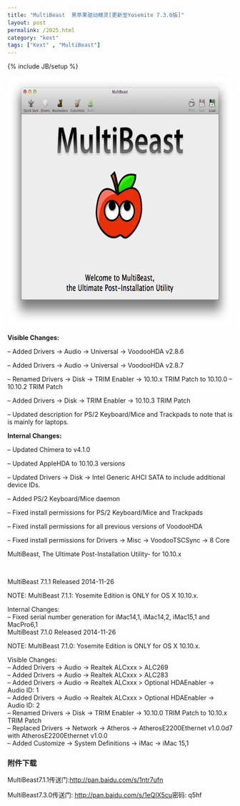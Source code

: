 ```yaml
---
title: "MultiBeast  黑苹果驱动精灵[更新至Yosemite 7.3.0版]"
layout: post
permalink: /2025.html
category: "kext"
tags: ["Kext" , "MultiBeast"]
---
```

{% include JB/setup %}

<img class="alignnone" src="/wp-content/uploads/sinapicv2-backup/2025-ww1-large-005V4vEUjw1enui5kx6k9j30pf0kntbb.jpg" alt="" width="688" height="560" />

<p class="p1">
  <span class="s1"><b>Visible Changes:</b></span>
</p>

<p class="p1">
  <span class="s1">&#8211; Added Drivers -> Audio -> Universal -> VoodooHDA v2.8.6</span>
</p>

<p class="p1">
  <span class="s1">&#8211; Added Drivers -> Audio -> Universal -> VoodooHDA v2.8.7</span>
</p>

<p class="p1">
  <span class="s1">&#8211; Renamed Drivers -> Disk -> TRIM Enabler -> 10.10.x TRIM Patch to 10.10.0 &#8211; 10.10.2 TRIM Patch</span>
</p>

<p class="p1">
  <span class="s1">&#8211; Added Drivers -> Disk -> TRIM Enabler -> 10.10.3 TRIM Patch</span>
</p>

<p class="p1">
  <span class="s1">&#8211; Updated description for PS/2 Keyboard/Mice and Trackpads to note that is is mainly for laptops.</span>
</p>

<p class="p1">
  <span class="s1"><b>Internal Changes:</b></span>
</p>

<p class="p1">
  <span class="s1">&#8211; Updated Chimera to v4.1.0</span>
</p>

<p class="p1">
  <span class="s1">&#8211; Updated AppleHDA to 10.10.3 versions</span>
</p>

<p class="p1">
  <span class="s1">&#8211; Updated Drivers -> Disk -> Intel Generic AHCI SATA to include additional device IDs.</span>
</p>

<p class="p1">
  <span class="s1">&#8211; Added PS/2 Keyboard/Mice daemon</span>
</p>

<p class="p1">
  <span class="s1">&#8211; Fixed install permissions for PS/2 Keyboard/Mice and Trackpads</span>
</p>

<p class="p1">
  <span class="s1">&#8211; Fixed install permissions for all previous versions of VoodooHDA</span>
</p>

<p class="p1">
  <span class="s1">&#8211; Fixed install permissions for Drivers -> Misc -> VoodooTSCSync -> 8 Core</span>
</p>

MultiBeast, The Ultimate Post-Installation Utility- for 10.10.x

&nbsp;

MultiBeast 7.1.1 Released 2014-11-26

NOTE: MultiBeast 7.1.1: Yosemite Edition is ONLY for OS X 10.10.x.

Internal Changes:  
&#8211; Fixed serial number generation for iMac14,1, iMac14,2, iMac15,1 and MacPro6,1  
MultiBeast 7.1.0 Released 2014-11-26

NOTE: MultiBeast 7.1.0: Yosemite Edition is ONLY for OS X 10.10.x.

Visible Changes:  
&#8211; Added Drivers -> Audio -> Realtek ALCxxx > ALC269  
&#8211; Added Drivers -> Audio -> Realtek ALCxxx > ALC283  
&#8211; Added Drivers -> Audio -> Realtek ALCxxx > Optional HDAEnabler -> Audio ID: 1  
&#8211; Added Drivers -> Audio -> Realtek ALCxxx > Optional HDAEnabler -> Audio ID: 2  
&#8211; Renamed Drivers -> Disk -> TRIM Enabler -> 10.10.0 TRIM Patch to 10.10.x TRIM Patch  
&#8211; Replaced Drivers -> Network -> Atheros -> AtherosE2200Ethernet v1.0.0d7 with AtherosE2200Ethernet v1.0.0  
&#8211; Added Customize -> System Definitions -> iMac -> iMac 15,1

### 附件下载

MultiBeast7.1.1传送门:<http://pan.baidu.com/s/1ntr7ufn>

MultiBeast7.3.0传送门: <http://pan.baidu.com/s/1eQIX5cu>密码: q5hf


